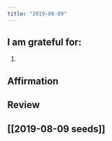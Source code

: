 ```yaml
---
title: "2019-08-09"
---
```

## I am grateful for:
1. 

## Affirmation

## Review



## [[2019-08-09 seeds]]
